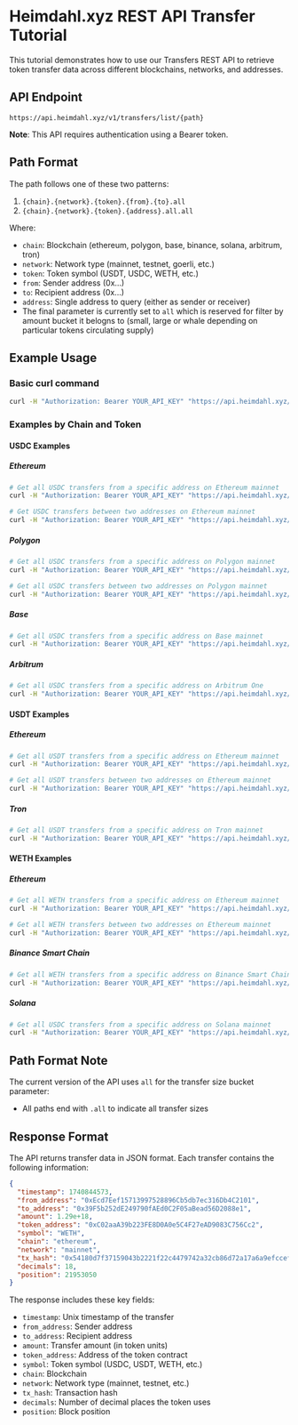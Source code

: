 # Heimdahl.xyz REST API Transfer Tutorial

This tutorial demonstrates how to use our Transfers REST API to retrieve token transfer data across different blockchains, networks, and addresses.

## API Endpoint

```
https://api.heimdahl.xyz/v1/transfers/list/{path}
```

**Note**: This API requires authentication using a Bearer token.

## Path Format

The path follows one of these two patterns:

1. `{chain}.{network}.{token}.{from}.{to}.all`
2. `{chain}.{network}.{token}.{address}.all.all`

Where:
- `chain`: Blockchain (ethereum, polygon, base, binance, solana, arbitrum, tron)
- `network`: Network type (mainnet, testnet, goerli, etc.)
- `token`: Token symbol (USDT, USDC, WETH, etc.)
- `from`: Sender address (0x...)
- `to`: Recipient address (0x...)
- `address`: Single address to query (either as sender or receiver)
- The final parameter is currently set to `all` which is reserved for filter by amount bucket it belogns to (small, large or whale depending on particular tokens circulating supply)

## Example Usage

### Basic curl command

```bash
curl -H "Authorization: Bearer YOUR_API_KEY" "https://api.heimdahl.xyz/v1/transfers/list/{path}"
```

### Examples by Chain and Token

#### USDC Examples

##### Ethereum

```bash
# Get all USDC transfers from a specific address on Ethereum mainnet
curl -H "Authorization: Bearer YOUR_API_KEY" "https://api.heimdahl.xyz/v1/transfers/list/ethereum.mainnet.usdc.0xA89531c33C4DC46C8Eb0E2f0B16B70b204F3C657.all.all" | jq

# Get USDC transfers between two addresses on Ethereum mainnet
curl -H "Authorization: Bearer YOUR_API_KEY" "https://api.heimdahl.xyz/v1/transfers/list/ethereum.mainnet.usdc.0xA89531c33C4DC46C8Eb0E2f0B16B70b204F3C657.0xB8c77482e45F1F44dE1745F52C74426C631bDD52.all" | jq
```

##### Polygon

```bash
# Get all USDC transfers from a specific address on Polygon mainnet
curl -H "Authorization: Bearer YOUR_API_KEY" "https://api.heimdahl.xyz/v1/transfers/list/polygon.mainnet.usdc.0x7ceb23fd6bc0add59e62ac25578270cff1b9f619.all.all" | jq

# Get all USDC transfers between two addresses on Polygon mainnet
curl -H "Authorization: Bearer YOUR_API_KEY" "https://api.heimdahl.xyz/v1/transfers/list/polygon.mainnet.usdc.0x7ceb23fd6bc0add59e62ac25578270cff1b9f619.0x2791bca1f2de4661ed88a30c99a7a9449aa84174.all" | jq
```

##### Base

```bash
# Get all USDC transfers from a specific address on Base mainnet
curl -H "Authorization: Bearer YOUR_API_KEY" "https://api.heimdahl.xyz/v1/transfers/list/base.mainnet.usdc.0xd9aAEc86B65D86f6A7B5B1b0c42FFA531710b6CA.all.all" | jq
```

##### Arbitrum

```bash
# Get all USDC transfers from a specific address on Arbitrum One
curl -H "Authorization: Bearer YOUR_API_KEY" "https://api.heimdahl.xyz/v1/transfers/list/arbitrum.one.usdc.0xFd086bC7CD5C481DCC9C85ebE478A1C0b69FCbb9.all.all" | jq
```

#### USDT Examples

##### Ethereum

```bash
# Get all USDT transfers from a specific address on Ethereum mainnet
curl -H "Authorization: Bearer YOUR_API_KEY" "https://api.heimdahl.xyz/v1/transfers/list/ethereum.mainnet.usdt.0xdAC17F958D2ee523a2206206994597C13D831ec7.all.all" | jq

# Get all USDT transfers between two addresses on Ethereum mainnet
curl -H "Authorization: Bearer YOUR_API_KEY" "https://api.heimdahl.xyz/v1/transfers/list/ethereum.mainnet.usdt.0xdAC17F958D2ee523a2206206994597C13D831ec7.0x6B175474E89094C44Da98b954EedeAC495271d0F.all" | jq
```

##### Tron

```bash
# Get all USDT transfers from a specific address on Tron mainnet
curl -H "Authorization: Bearer YOUR_API_KEY" "https://api.heimdahl.xyz/v1/transfers/list/tron.mainnet.usdt.TR7NHqjeKQxGTCi8q8ZY4pL8otSzgjLj6t.all.all" | jq
```

#### WETH Examples

##### Ethereum

```bash
# Get all WETH transfers from a specific address on Ethereum mainnet
curl -H "Authorization: Bearer YOUR_API_KEY" "https://api.heimdahl.xyz/v1/transfers/list/ethereum.mainnet.weth.0xC02aaA39b223FE8D0A0e5C4F27eAD9083C756Cc2.all.all" | jq

# Get all WETH transfers between two addresses on Ethereum mainnet
curl -H "Authorization: Bearer YOUR_API_KEY" "https://api.heimdahl.xyz/v1/transfers/list/ethereum.mainnet.weth.0xC02aaA39b223FE8D0A0e5C4F27eAD9083C756Cc2.0x7a250d5630B4cF539739dF2C5dAcb4c659F2488D.all" | jq
```

##### Binance Smart Chain

```bash
# Get all WETH transfers from a specific address on Binance Smart Chain mainnet
curl -H "Authorization: Bearer YOUR_API_KEY" "https://api.heimdahl.xyz/v1/transfers/list/binance.mainnet.weth.0x2170Ed0880ac9A755fd29B2688956BD959F933F8.all.all" | jq
```

##### Solana

```bash
# Get all USDC transfers from a specific address on Solana mainnet
curl -H "Authorization: Bearer YOUR_API_KEY" "https://api.heimdahl.xyz/v1/transfers/list/solana.mainnet.usdc.EPjFWdd5AufqSSqeM2qN1xzybapC8G4wEGGkZwyTDt1v.all.all" | jq
```

## Path Format Note

The current version of the API uses `all` for the transfer size bucket parameter:
- All paths end with `.all` to indicate all transfer sizes

## Response Format

The API returns transfer data in JSON format. Each transfer contains the following information:

```json
{
  "timestamp": 1740844573,
  "from_address": "0xEcd7Eef15713997528896Cb5db7ec316Db4C2101",
  "to_address": "0x39F5b252dE249790fAEd0C2F05aBead56D2088e1",
  "amount": 1.29e+18,
  "token_address": "0xC02aaA39b223FE8D0A0e5C4F27eAD9083C756Cc2",
  "symbol": "WETH",
  "chain": "ethereum",
  "network": "mainnet",
  "tx_hash": "0x54180d7f37159043b2221f22c4479742a32cb86d72a17a6a9efccef3288e1e56",
  "decimals": 18,
  "position": 21953050
}
```

The response includes these key fields:
- `timestamp`: Unix timestamp of the transfer
- `from_address`: Sender address
- `to_address`: Recipient address
- `amount`: Transfer amount (in token units)
- `token_address`: Address of the token contract
- `symbol`: Token symbol (USDC, USDT, WETH, etc.)
- `chain`: Blockchain
- `network`: Network type (mainnet, testnet, etc.)
- `tx_hash`: Transaction hash
- `decimals`: Number of decimal places the token uses
- `position`: Block position
```
